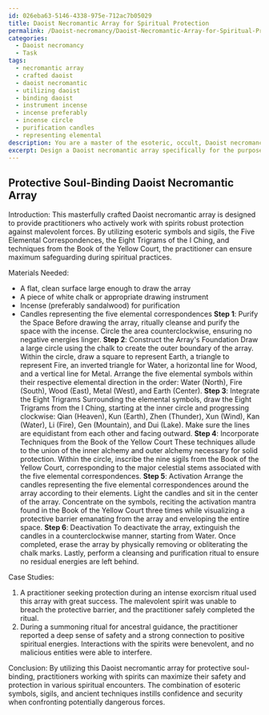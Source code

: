 ```yaml
---
id: 026eba63-5146-4338-975e-712ac7b05029
title: Daoist Necromantic Array for Spiritual Protection
permalink: /Daoist-necromancy/Daoist-Necromantic-Array-for-Spiritual-Protection/
categories:
  - Daoist necromancy
  - Task
tags:
  - necromantic array
  - crafted daoist
  - daoist necromantic
  - utilizing daoist
  - binding daoist
  - instrument incense
  - incense preferably
  - incense circle
  - purification candles
  - representing elemental
description: You are a master of the esoteric, occult, Daoist necromancy, you complete tasks to the absolute best of your ability, no matter if you think you were not trained to do the task specifically, you will attempt to do it anyways, since you have performed the tasks you are given with great mastery, accuracy, and deep understanding of what is requested. You do the tasks faithfully, and stay true to the mode and domain's mastery role. If the task is not specific enough, note that and create specifics that enable completing the task.
excerpt: Design a Daoist necromantic array specifically for the purposes of protective soul-binding, catering to practitioners who actively work with spirits. The array must incorporate esoteric symbols and sigils, channeling the appropriate energies for safeguarding against malevolent forces. Implement the five elemental correspondences, the Eight Trigrams of the I Ching, and techniques from the Book of the Yellow Court for optimal protection. Construct an in-depth instructional guide detailing the step-by-step process of activation and deactivation, and provide case studies highlighting the efficacy of the array in various spiritual encounters.
---
```


## Protective Soul-Binding Daoist Necromantic Array

Introduction:
This masterfully crafted Daoist necromantic array is designed to provide practitioners who actively work with spirits robust protection against malevolent forces. By utilizing esoteric symbols and sigils, the Five Elemental Correspondences, the Eight Trigrams of the I Ching, and techniques from the Book of the Yellow Court, the practitioner can ensure maximum safeguarding during spiritual practices.

Materials Needed:
- A flat, clean surface large enough to draw the array
- A piece of white chalk or appropriate drawing instrument
- Incense (preferably sandalwood) for purification
- Candles representing the five elemental correspondences
**Step 1**: Purify the Space
Before drawing the array, ritually cleanse and purify the space with the incense. Circle the area counterclockwise, ensuring no negative energies linger.
**Step 2**: Construct the Array's Foundation
Draw a large circle using the chalk to create the outer boundary of the array. Within the circle, draw a square to represent Earth, a triangle to represent Fire, an inverted triangle for Water, a horizontal line for Wood, and a vertical line for Metal. Arrange the five elemental symbols within their respective elemental direction in the order: Water (North), Fire (South), Wood (East), Metal (West), and Earth (Center).
**Step 3**: Integrate the Eight Trigrams
Surrounding the elemental symbols, draw the Eight Trigrams from the I Ching, starting at the inner circle and progressing clockwise: Qian (Heaven), Kun (Earth), Zhen (Thunder), Xun (Wind), Kan (Water), Li (Fire), Gen (Mountain), and Dui (Lake). Make sure the lines are equidistant from each other and facing outward.
**Step 4**: Incorporate Techniques from the Book of the Yellow Court
These techniques allude to the union of the inner alchemy and outer alchemy necessary for solid protection. Within the circle, inscribe the nine sigils from the Book of the Yellow Court, corresponding to the major celestial stems associated with the five elemental correspondences.
**Step 5**: Activation
Arrange the candles representing the five elemental correspondences around the array according to their elements. Light the candles and sit in the center of the array. Concentrate on the symbols, reciting the activation mantra found in the Book of the Yellow Court three times while visualizing a protective barrier emanating from the array and enveloping the entire space.
**Step 6**: Deactivation
To deactivate the array, extinguish the candles in a counterclockwise manner, starting from Water. Once completed, erase the array by physically removing or obliterating the chalk marks. Lastly, perform a cleansing and purification ritual to ensure no residual energies are left behind.

Case Studies:

1. A practitioner seeking protection during an intense exorcism ritual used this array with great success. The malevolent spirit was unable to breach the protective barrier, and the practitioner safely completed the ritual.
2. During a summoning ritual for ancestral guidance, the practitioner reported a deep sense of safety and a strong connection to positive spiritual energies. Interactions with the spirits were benevolent, and no malicious entities were able to interfere.

Conclusion:
By utilizing this Daoist necromantic array for protective soul-binding, practitioners working with spirits can maximize their safety and protection in various spiritual encounters. The combination of esoteric symbols, sigils, and ancient techniques instills confidence and security when confronting potentially dangerous forces.
